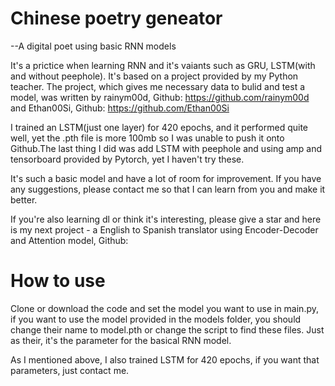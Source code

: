 # Chinese poetry geneator
--A digital poet using basic RNN models

It's a prictice when learning RNN and it's vaiants such as GRU, LSTM(with and without peephole).
It's based on a project provided by my Python teacher. The project, which gives me necessary data to bulid and test a model, was written by
rainym00d, Github: https://github.com/rainym00d and 
Ethan00Si, Github: https://github.com/Ethan00Si

I trained an LSTM(just one layer) for 420 epochs, and it performed quite well, yet the .pth file is more 100mb so I was unable to push it onto Github.The last thing I did was add LSTM with peephole and using amp and tensorboard provided by Pytorch, yet I haven't try these.

It's such a basic model and have a lot of room for improvement. If you have any suggestions, please contact me so that I can learn from you and make it better.

If you're also learning dl or think it's interesting, please give a star and here is my next project - a English to Spanish translator using Encoder-Decoder and Attention model, Github: 

# How to use

Clone or download the code and set the model you want to use in main.py, if you want to use the model provided in the models folder, you should change their name to model.pth or change the script to find these files. Just as their, it's the parameter for the basical RNN model.

As I mentioned above, I also trained LSTM for 420 epochs, if you want that parameters, just contact me.
